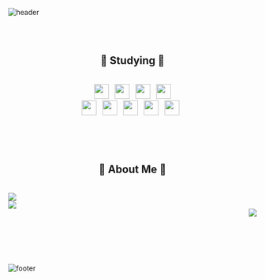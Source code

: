 ![header](https://capsule-render.vercel.app/api?type=waving&height=200&color=gradient&text=Hello!%20I'm%20Bona)

</br></br>

<div align="center"><h2>📝 Studying 📝</h2></div>

</br>

<div align="center">
<img height="30" src="https://img.shields.io/badge/HTML5-E34F26?style=plastic-square&logo=HTML5&logoColor=white"/> &nbsp;
<img height="30" src="https://img.shields.io/badge/CSS3-1572B6?style=plastic-square&logo=CSS3&logoColor=white"/> &nbsp;
<img height="30" src="https://img.shields.io/badge/JS-EFD81D?style=plastic-square&logo=Javascript&logoColor=black"/> &nbsp;
<img height="30" src="https://img.shields.io/badge/jQuery-0769AD?style=plastic-square&logo=jQuery&logoColor=white"/> </br>
<img height="30" src="https://img.shields.io/badge/JAVA-3874AB?style=plastic-square&logo=Java&logoColor=white"/> &nbsp;
<img height="30" src="https://img.shields.io/badge/Spring-6DB33F?style=plastic-square&logo=Spring&logoColor=white"/> &nbsp;
<img height="30" src="https://img.shields.io/badge/Spring Boot-6DB33F?style=plastic-square&logo=Spring Boot&logoColor=white"/>  &nbsp;
<img height="30" src="https://img.shields.io/badge/MySQL-4479A1?style=plastic-square&logo=MySQL&logoColor=white"/> &nbsp;
<img height="30" src="https://img.shields.io/badge/OracleDB-F80000?style=plastic-square&logo=Oracle&logoColor=white"/> &nbsp; 
<!--<img src="https://img.shields.io/badge/Python-3874AB?style=plastic-square&logo=Python&logoColor=white"/>-->
</div>

</br></br></br>

<div align="center"><h2>🌟 About Me 🌟</h2></div>

</br>

<div align="left" width=49%>
<a href="https://velog.io/@bona023">
  <img src="https://velog-readme-stats.vercel.app/api/badge?name=bona023">
</a> </br>
<a href="https://velog.io/@bona023">
  <img src="https://velog-readme-stats.vercel.app/api?name=bona023">
</a>
</div>
<!--
[![Velog's GitHub stats](https://velog-readme-stats.vercel.app/api/badge?name=bona023)](https://velog.io/@bona023)
</br>
[![Velog's GitHub stats](https://velog-readme-stats.vercel.app/api?name=bona023)](https://velog.io/@bona023)
-->

<div align="right" width=49%>
<img src="https://github-readme-stats.vercel.app/api/top-langs/?username=Bona023&layout=compact&theme=tokyonight">
</div>

<!--
[![Top Langs](https://github-readme-stats.vercel.app/api/top-langs/?username=Bona023&layout=compact&theme=tokyonight)](https://github.com/anuraghazra/github-readme-stats)
-->


</br></br></br></br>

![footer](https://capsule-render.vercel.app/api?type=waving&height=100&color=gradient&section=footer)
